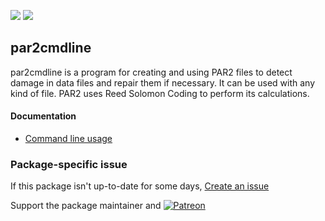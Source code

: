 [![](https://img.shields.io/chocolatey/v/par2cmdline?color=green&label=par2cmdline)](https://chocolatey.org/packages/par2cmdline) [![](https://img.shields.io/chocolatey/dt/par2cmdline)](https://chocolatey.org/packages/par2cmdline)

## par2cmdline
par2cmdline is a program for creating and using PAR2 files to detect damage in data files and repair them if necessary.
It can be used with any kind of file. PAR2 uses Reed Solomon Coding to perform its calculations.

#### Documentation
* [Command line usage](https://github.com/Parchive/par2cmdline#using-par2cmdline)

### Package-specific issue
If this package isn't up-to-date for some days, [Create an issue](https://github.com/tunisiano187/Chocolatey-packages/issues/new/choose)

Support the package maintainer and [![Patreon](https://cdn.jsdelivr.net/gh/tunisiano187/Chocolatey-packages@d15c4e19c709e7148588d4523ffc6dd3cd3c7e5e/icons/patreon.png)](https://www.patreon.com/bePatron?u=39585820)
